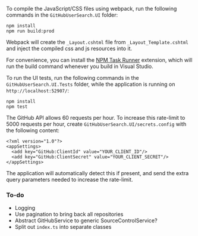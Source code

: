 ﻿To compile the JavaScript/CSS files using webpack, run the following commands in the `GitHubUserSearch.UI` folder:

```
npm install
npm run build:prod
```

Webpack will create the `_Layout.cshtml` file from `_Layout_Template.cshtml` and inject the compiled css and js resources into it.

For convenience, you can install the [NPM Task Runner](https://marketplace.visualstudio.com/items?itemName=MadsKristensen.NPMTaskRunner) extension, which will run the build command whenever you build in Visual Studio.

To run the UI tests, run the following commands in the `GitHubUserSearch.UI.Tests` folder, while the application is running on `http://localhost:52907/`:

```
npm install
npm test
```

The GitHub API allows 60 requests per hour. To increase this rate-limit to 5000 requests per hour, create `GitHubUserSearch.UI/secrets.config` with the following content:

```
<?xml version="1.0"?> 
<appSettings>
  <add key="GitHub:ClientId" value="YOUR_CLIENT_ID"/>
  <add key="GitHub:ClientSecret" value="YOUR_CLIENT_SECRET"/>
</appSettings>
```

The application will automatically detect this if present, and send the extra query parameters needed to increase the rate-limit.

### To-do

* Logging
* Use pagination to bring back all repositories
* Abstract GitHubService to generic SourceControlService?
* Split out `index.ts` into separate classes